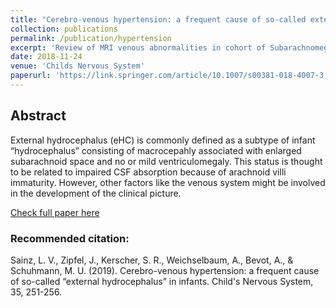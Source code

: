 ```yaml
---
title: "Cerebro-venous hypertension: a frequent cause of so-called external hydrocephalus in infants"
collection: publications
permalink: /publication/hypertension
excerpt: 'Review of MRI venous abnormalities in cohort of Subarachnomegaly pediatric patients'
date: 2018-11-24
venue: 'Childs Nervous System'
paperurl: 'https://link.springer.com/article/10.1007/s00381-018-4007-3'
---
```

## Abstract
External hydrocephalus (eHC) is commonly defined as a subtype of infant “hydrocephalus” consisting of macrocepahly associated with enlarged subarachnoid space and no or mild ventriculomegaly. This status is thought to be related to impaired CSF absorption because of arachnoid villi immaturity. However, other factors like the venous system might be involved in the development of the clinical picture.

[Check full paper here](https://link.springer.com/article/10.1007/s00381-018-4007-3)

### Recommended citation: 
Sainz, L. V., Zipfel, J., Kerscher, S. R., Weichselbaum, A., Bevot, A., & Schuhmann, M. U. (2019). Cerebro-venous hypertension: a frequent cause of so-called “external hydrocephalus” in infants. Child's Nervous System, 35, 251-256.
